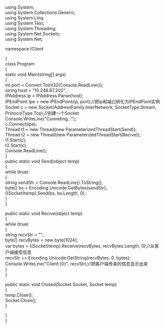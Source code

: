 <p>using System;<br />using System.Collections.Generic;<br />using System.Linq;<br />using System.Text;<br />using System.Threading;<br />using System.Net.Sockets;<br />using System.Net;</p>
<p>namespace IClient</p>
<p>{<br />	class Program<br />	{<br />		static void Main(string[] args)<br />		{<br />			int port = Convert.ToInt32(Console.ReadLine());<br />			string host = "10.248.87.202";<br />			IPAddress ip = IPAddress.Parse(host);<br />			IPEndPoint ipe = new IPEndPoint(ip, port);//把ip和端口转化为IPEndPoint实例<br />			Socket c = new Socket(AddressFamily.InterNetwork, SocketType.Stream, ProtocolType.Tcp);//创建一个Socket<br />			Console.WriteLine("Conneting...");<br />			c.Connect(ipe);<br />			Thread t1 = new Thread(new ParameterizedThreadStart(Send));<br />			Thread t2 = new Thread(new ParameterizedThreadStart(Recive));<br />			t1.Start(c);<br />			t2.Start(c);<br />			Console.ReadLine();<br />		}<br />		public static void Send(object temp)<br />		{<br />			while (true)<br />			{<br />				string sendStr = Console.ReadLine().ToString();<br />				byte[] bs = Encoding.Unicode.GetBytes(sendStr);<br />				((Socket)temp).Send(bs, bs.Length, 0);<br />			}<br />		}</p>
<p>		public static void Recive(object temp)<br />		{<br />			while (true)<br />			{<br />				string recvStr = "";<br />				byte[] recvBytes = new byte[1024];<br />				var bytes = ((Socket)temp).Receive(recvBytes, recvBytes.Length, 0);//从客户端接受信息<br />				recvStr += Encoding.Unicode.GetString(recvBytes, 0, bytes);<br />				Console.WriteLine("Client:{0}", recvStr);//把客户端传来的信息显示出来<br />			}<br />		}</p>
<p>		public static void Closed(Socket Socket, Socket temp)<br />		{<br />			temp.Close();<br />			Socket.Close();<br />		}</p>
<p>	}<br />}</p>